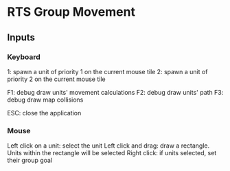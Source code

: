# RTS Group Movement

## Inputs

### Keyboard

1: spawn a unit of priority 1 on the current mouse tile
2: spawn a unit of priority 2 on the current mouse tile

F1: debug draw units' movement calculations
F2: debug draw units' path
F3: debug draw map collisions

ESC: close the application

### Mouse

Left click on a unit: select the unit
Left click and drag: draw a rectangle. Units within the rectangle will be selected
Right click: if units selected, set their group goal
